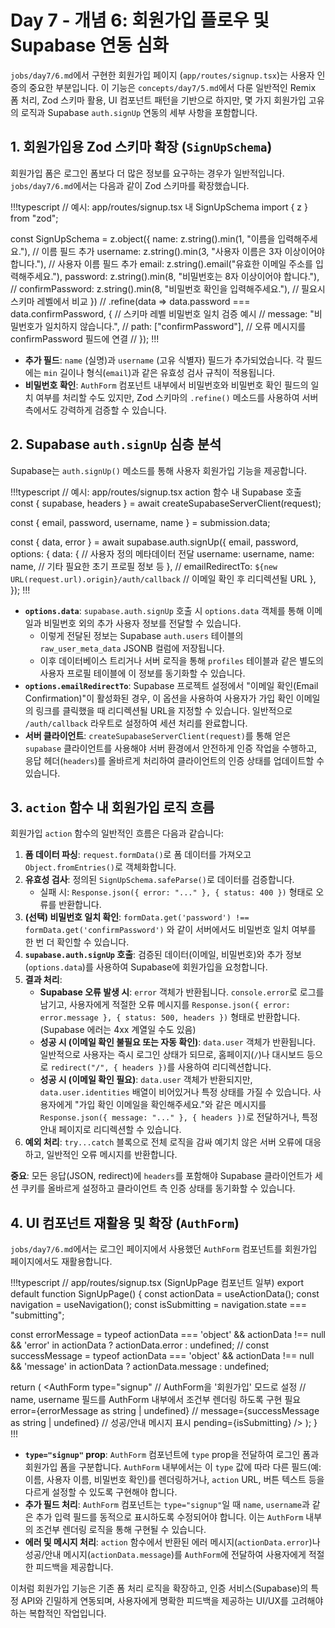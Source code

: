 # Day 7 - 개념 6: 회원가입 플로우 및 Supabase 연동 심화

`jobs/day7/6.md`에서 구현한 회원가입 페이지 (`app/routes/signup.tsx`)는 사용자 인증의 중요한 부분입니다. 이 기능은 `concepts/day7/5.md`에서 다룬 일반적인 Remix 폼 처리, Zod 스키마 활용, UI 컴포넌트 패턴을 기반으로 하지만, 몇 가지 회원가입 고유의 로직과 Supabase `auth.signUp` 연동의 세부 사항을 포함합니다.

## 1. 회원가입용 Zod 스키마 확장 (`SignUpSchema`)

회원가입 폼은 로그인 폼보다 더 많은 정보를 요구하는 경우가 일반적입니다. `jobs/day7/6.md`에서는 다음과 같이 Zod 스키마를 확장했습니다.

!!!typescript
// 예시: app/routes/signup.tsx 내 SignUpSchema
import { z } from "zod";

const SignUpSchema = z.object({
  name: z.string().min(1, "이름을 입력해주세요."), // 이름 필드 추가
  username: z.string().min(3, "사용자 이름은 3자 이상이어야 합니다."), // 사용자 이름 필드 추가
  email: z.string().email("유효한 이메일 주소를 입력해주세요."),
  password: z.string().min(8, "비밀번호는 8자 이상이어야 합니다."),
  // confirmPassword: z.string().min(8, "비밀번호 확인을 입력해주세요."), // 필요시 스키마 레벨에서 비교
})
// .refine(data => data.password === data.confirmPassword, { // 스키마 레벨 비밀번호 일치 검증 예시
//   message: "비밀번호가 일치하지 않습니다.",
//   path: ["confirmPassword"], // 오류 메시지를 confirmPassword 필드에 연결
// });
!!!

*   **추가 필드**: `name` (실명)과 `username` (고유 식별자) 필드가 추가되었습니다. 각 필드에는 `min` 길이나 형식(`email`)과 같은 유효성 검사 규칙이 적용됩니다.
*   **비밀번호 확인**: `AuthForm` 컴포넌트 내부에서 비밀번호와 비밀번호 확인 필드의 일치 여부를 처리할 수도 있지만, Zod 스키마의 `.refine()` 메소드를 사용하여 서버 측에서도 강력하게 검증할 수 있습니다.

## 2. Supabase `auth.signUp` 심층 분석

Supabase는 `auth.signUp()` 메소드를 통해 사용자 회원가입 기능을 제공합니다.

!!!typescript
// 예시: app/routes/signup.tsx action 함수 내 Supabase 호출
const { supabase, headers } = await createSupabaseServerClient(request);

const { email, password, username, name } = submission.data;

const { data, error } = await supabase.auth.signUp({
  email,
  password,
  options: {
    data: { // 사용자 정의 메타데이터 전달
      username: username,
      name: name,
      // 기타 필요한 초기 프로필 정보 등
    },
    // emailRedirectTo: `${new URL(request.url).origin}/auth/callback` // 이메일 확인 후 리디렉션될 URL
  },
});
!!!

*   **`options.data`**: `supabase.auth.signUp` 호출 시 `options.data` 객체를 통해 이메일과 비밀번호 외의 추가 사용자 정보를 전달할 수 있습니다.
    *   이렇게 전달된 정보는 Supabase `auth.users` 테이블의 `raw_user_meta_data` JSONB 컬럼에 저장됩니다.
    *   이후 데이터베이스 트리거나 서버 로직을 통해 `profiles` 테이블과 같은 별도의 사용자 프로필 테이블에 이 정보를 동기화할 수 있습니다.
*   **`options.emailRedirectTo`**: Supabase 프로젝트 설정에서 "이메일 확인(Email Confirmation)"이 활성화된 경우, 이 옵션을 사용하여 사용자가 가입 확인 이메일의 링크를 클릭했을 때 리디렉션될 URL을 지정할 수 있습니다. 일반적으로 `/auth/callback` 라우트로 설정하여 세션 처리를 완료합니다.
*   **서버 클라이언트**: `createSupabaseServerClient(request)`를 통해 얻은 `supabase` 클라이언트를 사용해야 서버 환경에서 안전하게 인증 작업을 수행하고, 응답 헤더(`headers`)를 올바르게 처리하여 클라이언트의 인증 상태를 업데이트할 수 있습니다.

## 3. `action` 함수 내 회원가입 로직 흐름

회원가입 `action` 함수의 일반적인 흐름은 다음과 같습니다:

1.  **폼 데이터 파싱**: `request.formData()`로 폼 데이터를 가져오고 `Object.fromEntries()`로 객체화합니다.
2.  **유효성 검사**: 정의된 `SignUpSchema.safeParse()`로 데이터를 검증합니다.
    *   실패 시: `Response.json({ error: "..." }, { status: 400 })` 형태로 오류를 반환합니다.
3.  **(선택) 비밀번호 일치 확인**: `formData.get('password') !== formData.get('confirmPassword')` 와 같이 서버에서도 비밀번호 일치 여부를 한 번 더 확인할 수 있습니다.
4.  **`supabase.auth.signUp` 호출**: 검증된 데이터(이메일, 비밀번호)와 추가 정보(`options.data`)를 사용하여 Supabase에 회원가입을 요청합니다.
5.  **결과 처리**:
    *   **Supabase 오류 발생 시**: `error` 객체가 반환됩니다. `console.error`로 로그를 남기고, 사용자에게 적절한 오류 메시지를 `Response.json({ error: error.message }, { status: 500, headers })` 형태로 반환합니다. (Supabase 에러는 4xx 계열일 수도 있음)
    *   **성공 시 (이메일 확인 불필요 또는 자동 확인)**: `data.user` 객체가 반환됩니다. 일반적으로 사용자는 즉시 로그인 상태가 되므로, 홈페이지(`/`)나 대시보드 등으로 `redirect("/", { headers })`를 사용하여 리디렉션합니다.
    *   **성공 시 (이메일 확인 필요)**: `data.user` 객체가 반환되지만, `data.user.identities` 배열이 비어있거나 특정 상태를 가질 수 있습니다. 사용자에게 "가입 확인 이메일을 확인해주세요."와 같은 메시지를 `Response.json({ message: "..." }, { headers })`로 전달하거나, 특정 안내 페이지로 리디렉션할 수 있습니다.
6.  **예외 처리**: `try...catch` 블록으로 전체 로직을 감싸 예기치 않은 서버 오류에 대응하고, 일반적인 오류 메시지를 반환합니다.

**중요**: 모든 응답(JSON, redirect)에 `headers`를 포함해야 Supabase 클라이언트가 세션 쿠키를 올바르게 설정하고 클라이언트 측 인증 상태를 동기화할 수 있습니다.

## 4. UI 컴포넌트 재활용 및 확장 (`AuthForm`)

`jobs/day7/6.md`에서는 로그인 페이지에서 사용했던 `AuthForm` 컴포넌트를 회원가입 페이지에서도 재활용합니다.

!!!typescript
// app/routes/signup.tsx (SignUpPage 컴포넌트 일부)
export default function SignUpPage() {
  const actionData = useActionData<typeof action>();
  const navigation = useNavigation();
  const isSubmitting = navigation.state === "submitting";

  const errorMessage = typeof actionData === 'object' && actionData !== null && 'error' in actionData ? actionData.error : undefined;
  // const successMessage = typeof actionData === 'object' && actionData !== null && 'message' in actionData ? actionData.message : undefined;


  return (
    <AuthForm
      type="signup" // AuthForm을 '회원가입' 모드로 설정
      // name, username 필드를 AuthForm 내부에서 조건부 렌더링 하도록 구현 필요
      error={errorMessage as string | undefined}
      // message={successMessage as string | undefined} // 성공/안내 메시지 표시
      pending={isSubmitting}
    />
  );
}
!!!

*   **`type="signup"` prop**: `AuthForm` 컴포넌트에 `type` prop을 전달하여 로그인 폼과 회원가입 폼을 구분합니다. `AuthForm` 내부에서는 이 `type` 값에 따라 다른 필드(예: 이름, 사용자 이름, 비밀번호 확인)를 렌더링하거나, `action` URL, 버튼 텍스트 등을 다르게 설정할 수 있도록 구현해야 합니다.
*   **추가 필드 처리**: `AuthForm` 컴포넌트는 `type="signup"`일 때 `name`, `username`과 같은 추가 입력 필드를 동적으로 표시하도록 수정되어야 합니다. 이는 `AuthForm` 내부의 조건부 렌더링 로직을 통해 구현될 수 있습니다.
*   **에러 및 메시지 처리**: `action` 함수에서 반환된 에러 메시지(`actionData.error`)나 성공/안내 메시지(`actionData.message`)를 `AuthForm`에 전달하여 사용자에게 적절한 피드백을 제공합니다.

이처럼 회원가입 기능은 기존 폼 처리 로직을 확장하고, 인증 서비스(Supabase)의 특정 API와 긴밀하게 연동되며, 사용자에게 명확한 피드백을 제공하는 UI/UX를 고려해야 하는 복합적인 작업입니다. 